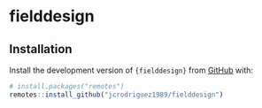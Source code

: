 
# fielddesign

## Installation

Install the development version of `{fielddesign}` from
[GitHub](https://github.com/jcrodriguez1989/fielddesign) with:

``` r
# install.packages("remotes")
remotes::install_github("jcrodriguez1989/fielddesign")
```

